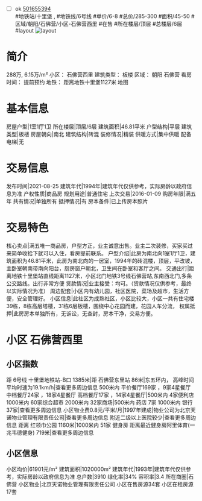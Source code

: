 - [ ] ok [501655394](https://bj.5i5j.com/ershoufang/501655394.html)  
 #地铁站/十里堡 ,  #地铁线/6号线
#单价/6-8 #总价/285-300 #面积/45-50   #区域/朝阳/石佛营/小区-石佛营西里 #在售 #所在楼层/顶层 #总楼层/6层 #layout 
![layout](http://image2a.5i5j.com/bdir/layout/0e59c1266d904a2da436319020fc4660.jpg_P5.jpg) 
# 简介 
 288万,  6.15万/m² 
小区： 石佛营西里
建筑类型： 板楼
区域： 朝阳 石佛营
看房时间： 提前预约
地铁： 距离地铁十里堡1127米 地图
# 基本信息 
 房屋户型|1室1厅1卫
所在楼层|顶层/6层
建筑面积|46.81平米
户型结构|平层
建筑类型|板楼
房屋朝向|南北
建筑结构|砖混
装修情况|精装
供暖方式|集中供暖
配备电梯|无
# 交易信息 
 发布时间|2021-08-25
建筑年代|1994年|建筑年代仅供参考，实际房龄以政府信息为准
产权性质|商品房
规划用途|普通住宅
上次交易|2016-01-09
购房年限|满五年
共有情况|单独所有
抵押情况|有
房本备件|已上传房本照片
# 交易特色 
 核心卖点|满五唯一商品房，户型方正，业主诚意出售。业主二次装修，买家买过来简单收拾下就可以入住，看房提前联系。
户型介绍|此房为南北向1室1厅1卫，建筑面积为46.81平米，此房为南北向的一居室，1994年的砖混楼，顶层，平改坡，主卧室朝南带南向阳台，厨房窗户朝北，卫生间在卧室和客厅之间。
交通出行|距离地铁十里堡站直线距离1127米，小区北门地铁3号线石佛营站,东南西北门,多条公交路线。出行非常方便
贷款情况|业主接受：均可。（贷款情况仅供参考，最终以实际情况为准）
周边配套|小区内有幼儿园，社区医院，菜场及超市，生活方便，安全管理好。
小区信息|此社区为成熟社区，小区比较大，小区一共有住宅楼39栋，8栋高层塔楼，31栋6层板楼，围绕中心花园而建，花园人车分流，
权属抵押|此房房本单独所有，无诉讼，无查封，房本干净，交易方便。
# 小区 石佛营西里
## 小区指数 
 距 6号线 十里堡地铁站-B口 1385米|距 石佛营东里站 86米|东五环内， 高峰时间平均时速为19.1km/h|查看更多周边信息
500米内 平价餐厅169家 ，9家4星餐厅
中档餐厅24家 ，18家4星餐厅
高档餐厅17家 ，14家4星餐厅|500米内 4家便利店
1000米内 60家综合超市
2000米内 32家商场|500米内 药店 7家
1000米内 银行 37家|查看更多周边信息
小区物业费0.8元/平米/月|1997年建成|物业公司为北京天诺物业管理有限责任公司|查看更多周边信息
附近二级以上医院较少|查看更多周边信息
距离 红领巾公园 1160米|1000米内 51家 健身房
距离最近健身房阿里体育(一兆韦德健身) 719米|查看更多周边信息
## 小区信息 
 小区均价|61901元/m²
建筑面积|1020000m²
建筑年代|1993年|建筑年代仅供参考，实际房龄以政府信息为准
总户数|3910
绿化率|34%
容积率|3.4
所在商圈|石佛营
小区物业|北京天诺物业管理有限责任公司
小区在售房源34套
小区在租房源17套

